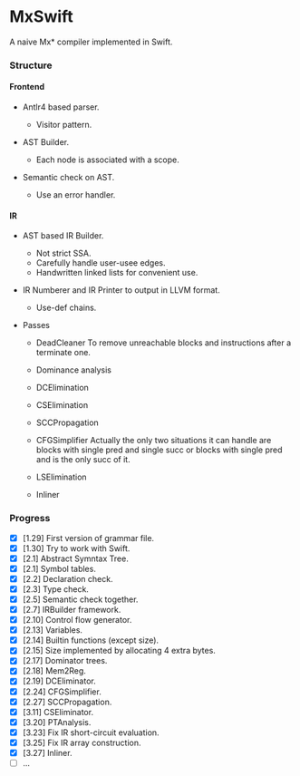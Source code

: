 # MxSwift
A naive Mx* compiler implemented in Swift.

### Structure

#### Frontend

- Antlr4 based parser.
  - Visitor pattern.
- AST Builder.

  - Each node is associated with a scope.

- Semantic check on AST.
  - Use an error handler.

#### IR

- AST based IR Builder.
  - Not strict SSA.
  - Carefully handle user-usee edges.
  - Handwritten linked lists for convenient use.


- IR Numberer and IR Printer to output in LLVM format.
  
  - Use-def chains.
  
- Passes

  - DeadCleaner
    To remove unreachable blocks and instructions after a terminate one.
  
  - Dominance analysis
  
  - DCElimination
  
  - CSElimination
  
  - SCCPropagation
  
  - CFGSimplifier
    Actually the only two situations it can handle are blocks with single pred and single succ or blocks with single pred and is the only succ of it.
  
  - LSElimination
    
  - Inliner    


### Progress

- [x] [1.29] First version of grammar file.
- [x] [1.30] Try to work with Swift.
- [x] [2.1] Abstract Symntax Tree.
- [x] [2.1] Symbol tables.
- [x] [2.2] Declaration check.
- [x] [2.3] Type check.
- [x] [2.5] Semantic check together.
- [x] [2.7] IRBuilder framework.
- [x] [2.10] Control flow generator.
- [x] [2.13] Variables.
- [x] [2.14] Builtin functions (except size).
- [x] [2.15] Size implemented by allocating 4 extra bytes.
- [x] [2.17] Dominator trees.
- [x] [2.18] Mem2Reg.
- [x] [2.19] DCEliminator.
- [x] [2.24] CFGSimplifier.
- [x] [2.27] SCCPropagation.
- [x] [3.11] CSEliminator.
- [x] [3.20] PTAnalysis.
- [x] [3.23] Fix IR short-circuit evaluation.
- [x] [3.25] Fix IR array construction.
- [x] [3.27] Inliner.
- [ ] ...
